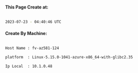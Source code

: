 
   
#### This Page Create at:

```bash

2023-07-23 - 04:40:46 UTC

```

#### Create By Machine:

```bash

Host Name : fv-az581-124

platform  : Linux-5.15.0-1041-azure-x86_64-with-glibc2.35

Ip Local  : 10.1.0.48

```

